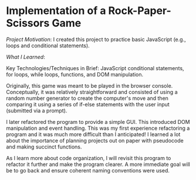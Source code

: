 # Implementation of a Rock-Paper-Scissors Game

*Project Motivation*: I created this project to practice basic JavaScript (e.g., loops and conditional statements).

*What I Learned*: 

Key Technologies/Techniques in Brief: JavaScript conditional statements, for loops, while loops, functions, and DOM manipulation.

Originally, this game was meant to be played in the browser console. Conceptually, it was relatively straightforward and consisted of using a random number generator to create the computer's move and then comparing it using a series of if-else statements with the user input (submitted via a prompt).

I later refactored the program to provide a simple GUI. This introduced DOM manipulation and event handling. This was my first experience refactoring a program and it was much more difficult than I anticipated! I learned a lot about the importance of planning projects out on paper with pseudocode and making succinct functions.

As I learn more about code organization, I will revisit this program to refactor it further and make the program clearer. A more immediate goal will be to go back and ensure coherent naming conventions were used.